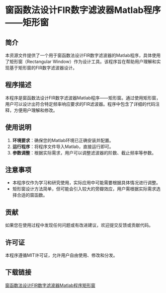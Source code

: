 # 窗函数法设计FIR数字滤波器Matlab程序——矩形窗

## 简介
本资源文件提供了一个用于窗函数法设计FIR数字滤波器的Matlab程序，具体使用了矩形窗（Rectangular Window）作为设计工具。该程序旨在帮助用户理解和实现基于矩形窗的FIR数字滤波器设计。

## 程序描述
本程序是窗函数法设计FIR数字滤波器Matlab程序——矩形窗。通过使用矩形窗，用户可以设计出符合特定频率响应要求的FIR滤波器。程序中包含了详细的代码注释，方便用户理解和修改。

## 使用说明
1. **环境要求**：确保您的Matlab环境已正确安装并配置。
2. **运行程序**：将程序文件导入Matlab，直接运行即可。
3. **参数调整**：根据实际需求，用户可以调整滤波器的阶数、截止频率等参数。

## 注意事项
- 本程序仅作为学习和研究使用，实际应用中可能需要根据具体情况进行调整。
- 矩形窗设计方法简单，但可能会引入较大的旁瓣效应，用户需根据实际需求选择合适的窗函数。

## 贡献
如果您在使用过程中发现任何问题或有改进建议，欢迎提交反馈或贡献代码。

## 许可证
本程序遵循MIT许可证，允许用户自由使用、修改和分发。

## 下载链接

[窗函数法设计FIR数字滤波器Matlab程序矩形窗](https://pan.quark.cn/s/60b96f7410a6)